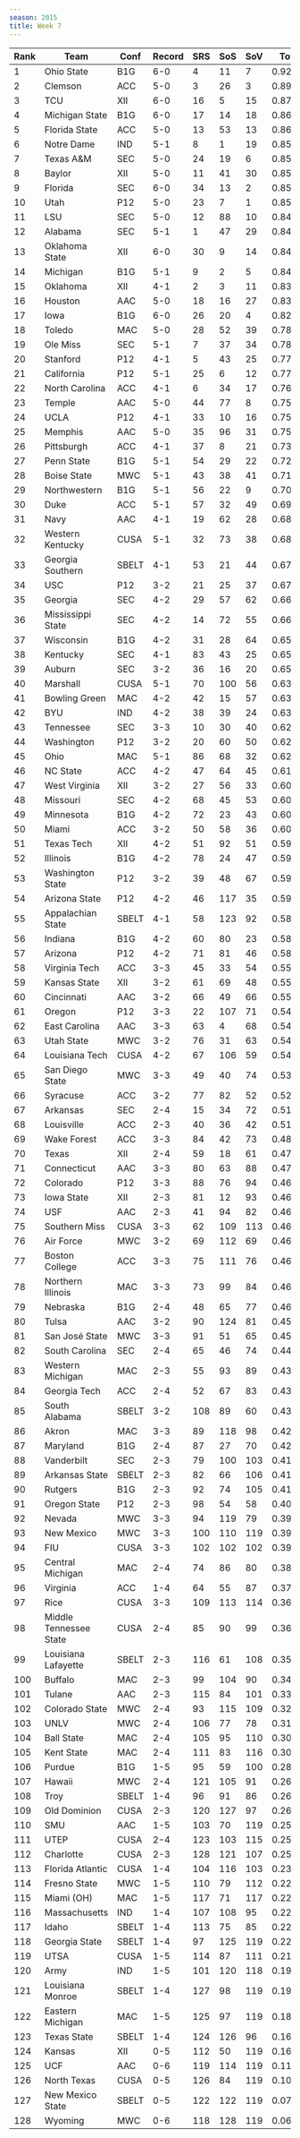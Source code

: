 ```yaml
---
season: 2015
title: Week 7
---
```

<table class="display"><thead><tr><th>Rank</th><th>Team</th><th>Conf</th><th>Record</th><th>SRS</th><th>SoS</th><th>SoV</th><th>Total</th></tr></thead><tbody>
<tr><td>1</td><td>Ohio State</td><td>B1G</td><td>6-0</td><td>4</td><td>11</td><td>7</td><td>0.92204</td></tr>
<tr><td>2</td><td>Clemson</td><td>ACC</td><td>5-0</td><td>3</td><td>26</td><td>3</td><td>0.89911</td></tr>
<tr><td>3</td><td>TCU</td><td>XII</td><td>6-0</td><td>16</td><td>5</td><td>15</td><td>0.87672</td></tr>
<tr><td>4</td><td>Michigan State</td><td>B1G</td><td>6-0</td><td>17</td><td>14</td><td>18</td><td>0.86320</td></tr>
<tr><td>5</td><td>Florida State</td><td>ACC</td><td>5-0</td><td>13</td><td>53</td><td>13</td><td>0.86274</td></tr>
<tr><td>6</td><td>Notre Dame</td><td>IND</td><td>5-1</td><td>8</td><td>1</td><td>19</td><td>0.85810</td></tr>
<tr><td>7</td><td>Texas A&M</td><td>SEC</td><td>5-0</td><td>24</td><td>19</td><td>6</td><td>0.85426</td></tr>
<tr><td>8</td><td>Baylor</td><td>XII</td><td>5-0</td><td>11</td><td>41</td><td>30</td><td>0.85268</td></tr>
<tr><td>9</td><td>Florida</td><td>SEC</td><td>6-0</td><td>34</td><td>13</td><td>2</td><td>0.85195</td></tr>
<tr><td>10</td><td>Utah</td><td>P12</td><td>5-0</td><td>23</td><td>7</td><td>1</td><td>0.85064</td></tr>
<tr><td>11</td><td>LSU</td><td>SEC</td><td>5-0</td><td>12</td><td>88</td><td>10</td><td>0.84767</td></tr>
<tr><td>12</td><td>Alabama</td><td>SEC</td><td>5-1</td><td>1</td><td>47</td><td>29</td><td>0.84673</td></tr>
<tr><td>13</td><td>Oklahoma State</td><td>XII</td><td>6-0</td><td>30</td><td>9</td><td>14</td><td>0.84672</td></tr>
<tr><td>14</td><td>Michigan</td><td>B1G</td><td>5-1</td><td>9</td><td>2</td><td>5</td><td>0.84245</td></tr>
<tr><td>15</td><td>Oklahoma</td><td>XII</td><td>4-1</td><td>2</td><td>3</td><td>11</td><td>0.83451</td></tr>
<tr><td>16</td><td>Houston</td><td>AAC</td><td>5-0</td><td>18</td><td>16</td><td>27</td><td>0.83446</td></tr>
<tr><td>17</td><td>Iowa</td><td>B1G</td><td>6-0</td><td>26</td><td>20</td><td>4</td><td>0.82466</td></tr>
<tr><td>18</td><td>Toledo</td><td>MAC</td><td>5-0</td><td>28</td><td>52</td><td>39</td><td>0.78764</td></tr>
<tr><td>19</td><td>Ole Miss</td><td>SEC</td><td>5-1</td><td>7</td><td>37</td><td>34</td><td>0.78626</td></tr>
<tr><td>20</td><td>Stanford</td><td>P12</td><td>4-1</td><td>5</td><td>43</td><td>25</td><td>0.77839</td></tr>
<tr><td>21</td><td>California</td><td>P12</td><td>5-1</td><td>25</td><td>6</td><td>12</td><td>0.77129</td></tr>
<tr><td>22</td><td>North Carolina</td><td>ACC</td><td>4-1</td><td>6</td><td>34</td><td>17</td><td>0.76661</td></tr>
<tr><td>23</td><td>Temple</td><td>AAC</td><td>5-0</td><td>44</td><td>77</td><td>8</td><td>0.75887</td></tr>
<tr><td>24</td><td>UCLA</td><td>P12</td><td>4-1</td><td>33</td><td>10</td><td>16</td><td>0.75592</td></tr>
<tr><td>25</td><td>Memphis</td><td>AAC</td><td>5-0</td><td>35</td><td>96</td><td>31</td><td>0.75357</td></tr>
<tr><td>26</td><td>Pittsburgh</td><td>ACC</td><td>4-1</td><td>37</td><td>8</td><td>21</td><td>0.73867</td></tr>
<tr><td>27</td><td>Penn State</td><td>B1G</td><td>5-1</td><td>54</td><td>29</td><td>22</td><td>0.72445</td></tr>
<tr><td>28</td><td>Boise State</td><td>MWC</td><td>5-1</td><td>43</td><td>38</td><td>41</td><td>0.71640</td></tr>
<tr><td>29</td><td>Northwestern</td><td>B1G</td><td>5-1</td><td>56</td><td>22</td><td>9</td><td>0.70763</td></tr>
<tr><td>30</td><td>Duke</td><td>ACC</td><td>5-1</td><td>57</td><td>32</td><td>49</td><td>0.69673</td></tr>
<tr><td>31</td><td>Navy</td><td>AAC</td><td>4-1</td><td>19</td><td>62</td><td>28</td><td>0.68538</td></tr>
<tr><td>32</td><td>Western Kentucky</td><td>CUSA</td><td>5-1</td><td>32</td><td>73</td><td>38</td><td>0.68258</td></tr>
<tr><td>33</td><td>Georgia Southern</td><td>SBELT</td><td>4-1</td><td>53</td><td>21</td><td>44</td><td>0.67387</td></tr>
<tr><td>34</td><td>USC</td><td>P12</td><td>3-2</td><td>21</td><td>25</td><td>37</td><td>0.67200</td></tr>
<tr><td>35</td><td>Georgia</td><td>SEC</td><td>4-2</td><td>29</td><td>57</td><td>62</td><td>0.66700</td></tr>
<tr><td>36</td><td>Mississippi State</td><td>SEC</td><td>4-2</td><td>14</td><td>72</td><td>55</td><td>0.66366</td></tr>
<tr><td>37</td><td>Wisconsin</td><td>B1G</td><td>4-2</td><td>31</td><td>28</td><td>64</td><td>0.65606</td></tr>
<tr><td>38</td><td>Kentucky</td><td>SEC</td><td>4-1</td><td>83</td><td>43</td><td>25</td><td>0.65338</td></tr>
<tr><td>39</td><td>Auburn</td><td>SEC</td><td>3-2</td><td>36</td><td>16</td><td>20</td><td>0.65031</td></tr>
<tr><td>40</td><td>Marshall</td><td>CUSA</td><td>5-1</td><td>70</td><td>100</td><td>56</td><td>0.63464</td></tr>
<tr><td>41</td><td>Bowling Green</td><td>MAC</td><td>4-2</td><td>42</td><td>15</td><td>57</td><td>0.63406</td></tr>
<tr><td>42</td><td>BYU</td><td>IND</td><td>4-2</td><td>38</td><td>39</td><td>24</td><td>0.63031</td></tr>
<tr><td>43</td><td>Tennessee</td><td>SEC</td><td>3-3</td><td>10</td><td>30</td><td>40</td><td>0.62576</td></tr>
<tr><td>44</td><td>Washington</td><td>P12</td><td>3-2</td><td>20</td><td>60</td><td>50</td><td>0.62418</td></tr>
<tr><td>45</td><td>Ohio</td><td>MAC</td><td>5-1</td><td>86</td><td>68</td><td>32</td><td>0.62053</td></tr>
<tr><td>46</td><td>NC State</td><td>ACC</td><td>4-2</td><td>47</td><td>64</td><td>45</td><td>0.61876</td></tr>
<tr><td>47</td><td>West Virginia</td><td>XII</td><td>3-2</td><td>27</td><td>56</td><td>33</td><td>0.60829</td></tr>
<tr><td>48</td><td>Missouri</td><td>SEC</td><td>4-2</td><td>68</td><td>45</td><td>53</td><td>0.60400</td></tr>
<tr><td>49</td><td>Minnesota</td><td>B1G</td><td>4-2</td><td>72</td><td>23</td><td>43</td><td>0.60108</td></tr>
<tr><td>50</td><td>Miami</td><td>ACC</td><td>3-2</td><td>50</td><td>58</td><td>36</td><td>0.60043</td></tr>
<tr><td>51</td><td>Texas Tech</td><td>XII</td><td>4-2</td><td>51</td><td>92</td><td>51</td><td>0.59891</td></tr>
<tr><td>52</td><td>Illinois</td><td>B1G</td><td>4-2</td><td>78</td><td>24</td><td>47</td><td>0.59272</td></tr>
<tr><td>53</td><td>Washington State</td><td>P12</td><td>3-2</td><td>39</td><td>48</td><td>67</td><td>0.59131</td></tr>
<tr><td>54</td><td>Arizona State</td><td>P12</td><td>4-2</td><td>46</td><td>117</td><td>35</td><td>0.59125</td></tr>
<tr><td>55</td><td>Appalachian State</td><td>SBELT</td><td>4-1</td><td>58</td><td>123</td><td>92</td><td>0.58605</td></tr>
<tr><td>56</td><td>Indiana</td><td>B1G</td><td>4-2</td><td>60</td><td>80</td><td>23</td><td>0.58411</td></tr>
<tr><td>57</td><td>Arizona</td><td>P12</td><td>4-2</td><td>71</td><td>81</td><td>46</td><td>0.58023</td></tr>
<tr><td>58</td><td>Virginia Tech</td><td>ACC</td><td>3-3</td><td>45</td><td>33</td><td>54</td><td>0.55828</td></tr>
<tr><td>59</td><td>Kansas State</td><td>XII</td><td>3-2</td><td>61</td><td>69</td><td>48</td><td>0.55134</td></tr>
<tr><td>60</td><td>Cincinnati</td><td>AAC</td><td>3-2</td><td>66</td><td>49</td><td>66</td><td>0.55040</td></tr>
<tr><td>61</td><td>Oregon</td><td>P12</td><td>3-3</td><td>22</td><td>107</td><td>71</td><td>0.54889</td></tr>
<tr><td>62</td><td>East Carolina</td><td>AAC</td><td>3-3</td><td>63</td><td>4</td><td>68</td><td>0.54175</td></tr>
<tr><td>63</td><td>Utah State</td><td>MWC</td><td>3-2</td><td>76</td><td>31</td><td>63</td><td>0.54084</td></tr>
<tr><td>64</td><td>Louisiana Tech</td><td>CUSA</td><td>4-2</td><td>67</td><td>106</td><td>59</td><td>0.54062</td></tr>
<tr><td>65</td><td>San Diego State</td><td>MWC</td><td>3-3</td><td>49</td><td>40</td><td>74</td><td>0.53392</td></tr>
<tr><td>66</td><td>Syracuse</td><td>ACC</td><td>3-2</td><td>77</td><td>82</td><td>52</td><td>0.52906</td></tr>
<tr><td>67</td><td>Arkansas</td><td>SEC</td><td>2-4</td><td>15</td><td>34</td><td>72</td><td>0.51654</td></tr>
<tr><td>68</td><td>Louisville</td><td>ACC</td><td>2-3</td><td>40</td><td>36</td><td>42</td><td>0.51150</td></tr>
<tr><td>69</td><td>Wake Forest</td><td>ACC</td><td>3-3</td><td>84</td><td>42</td><td>73</td><td>0.48753</td></tr>
<tr><td>70</td><td>Texas</td><td>XII</td><td>2-4</td><td>59</td><td>18</td><td>61</td><td>0.47844</td></tr>
<tr><td>71</td><td>Connecticut</td><td>AAC</td><td>3-3</td><td>80</td><td>63</td><td>88</td><td>0.47168</td></tr>
<tr><td>72</td><td>Colorado</td><td>P12</td><td>3-3</td><td>88</td><td>76</td><td>94</td><td>0.46964</td></tr>
<tr><td>73</td><td>Iowa State</td><td>XII</td><td>2-3</td><td>81</td><td>12</td><td>93</td><td>0.46861</td></tr>
<tr><td>74</td><td>USF</td><td>AAC</td><td>2-3</td><td>41</td><td>94</td><td>82</td><td>0.46671</td></tr>
<tr><td>75</td><td>Southern Miss</td><td>CUSA</td><td>3-3</td><td>62</td><td>109</td><td>113</td><td>0.46598</td></tr>
<tr><td>76</td><td>Air Force</td><td>MWC</td><td>3-2</td><td>69</td><td>112</td><td>69</td><td>0.46351</td></tr>
<tr><td>77</td><td>Boston College</td><td>ACC</td><td>3-3</td><td>75</td><td>111</td><td>76</td><td>0.46175</td></tr>
<tr><td>78</td><td>Northern Illinois</td><td>MAC</td><td>3-3</td><td>73</td><td>99</td><td>84</td><td>0.46081</td></tr>
<tr><td>79</td><td>Nebraska</td><td>B1G</td><td>2-4</td><td>48</td><td>65</td><td>77</td><td>0.46047</td></tr>
<tr><td>80</td><td>Tulsa</td><td>AAC</td><td>3-2</td><td>90</td><td>124</td><td>81</td><td>0.45761</td></tr>
<tr><td>81</td><td>San José State</td><td>MWC</td><td>3-3</td><td>91</td><td>51</td><td>65</td><td>0.45410</td></tr>
<tr><td>82</td><td>South Carolina</td><td>SEC</td><td>2-4</td><td>65</td><td>46</td><td>74</td><td>0.44982</td></tr>
<tr><td>83</td><td>Western Michigan</td><td>MAC</td><td>2-3</td><td>55</td><td>93</td><td>89</td><td>0.43944</td></tr>
<tr><td>84</td><td>Georgia Tech</td><td>ACC</td><td>2-4</td><td>52</td><td>67</td><td>83</td><td>0.43802</td></tr>
<tr><td>85</td><td>South Alabama</td><td>SBELT</td><td>3-2</td><td>108</td><td>89</td><td>60</td><td>0.43679</td></tr>
<tr><td>86</td><td>Akron</td><td>MAC</td><td>3-3</td><td>89</td><td>118</td><td>98</td><td>0.42420</td></tr>
<tr><td>87</td><td>Maryland</td><td>B1G</td><td>2-4</td><td>87</td><td>27</td><td>70</td><td>0.42195</td></tr>
<tr><td>88</td><td>Vanderbilt</td><td>SEC</td><td>2-3</td><td>79</td><td>100</td><td>103</td><td>0.41987</td></tr>
<tr><td>89</td><td>Arkansas State</td><td>SBELT</td><td>2-3</td><td>82</td><td>66</td><td>106</td><td>0.41868</td></tr>
<tr><td>90</td><td>Rutgers</td><td>B1G</td><td>2-3</td><td>92</td><td>74</td><td>105</td><td>0.41237</td></tr>
<tr><td>91</td><td>Oregon State</td><td>P12</td><td>2-3</td><td>98</td><td>54</td><td>58</td><td>0.40461</td></tr>
<tr><td>92</td><td>Nevada</td><td>MWC</td><td>3-3</td><td>94</td><td>119</td><td>79</td><td>0.39743</td></tr>
<tr><td>93</td><td>New Mexico</td><td>MWC</td><td>3-3</td><td>100</td><td>110</td><td>119</td><td>0.39363</td></tr>
<tr><td>94</td><td>FIU</td><td>CUSA</td><td>3-3</td><td>102</td><td>102</td><td>102</td><td>0.39129</td></tr>
<tr><td>95</td><td>Central Michigan</td><td>MAC</td><td>2-4</td><td>74</td><td>86</td><td>80</td><td>0.38369</td></tr>
<tr><td>96</td><td>Virginia</td><td>ACC</td><td>1-4</td><td>64</td><td>55</td><td>87</td><td>0.37142</td></tr>
<tr><td>97</td><td>Rice</td><td>CUSA</td><td>3-3</td><td>109</td><td>113</td><td>114</td><td>0.36945</td></tr>
<tr><td>98</td><td>Middle Tennessee State</td><td>CUSA</td><td>2-4</td><td>85</td><td>90</td><td>99</td><td>0.36780</td></tr>
<tr><td>99</td><td>Louisiana Lafayette</td><td>SBELT</td><td>2-3</td><td>116</td><td>61</td><td>108</td><td>0.35086</td></tr>
<tr><td>100</td><td>Buffalo</td><td>MAC</td><td>2-3</td><td>99</td><td>104</td><td>90</td><td>0.34490</td></tr>
<tr><td>101</td><td>Tulane</td><td>AAC</td><td>2-3</td><td>115</td><td>84</td><td>101</td><td>0.33768</td></tr>
<tr><td>102</td><td>Colorado State</td><td>MWC</td><td>2-4</td><td>93</td><td>115</td><td>109</td><td>0.32343</td></tr>
<tr><td>103</td><td>UNLV</td><td>MWC</td><td>2-4</td><td>106</td><td>77</td><td>78</td><td>0.31622</td></tr>
<tr><td>104</td><td>Ball State</td><td>MAC</td><td>2-4</td><td>105</td><td>95</td><td>110</td><td>0.30882</td></tr>
<tr><td>105</td><td>Kent State</td><td>MAC</td><td>2-4</td><td>111</td><td>83</td><td>116</td><td>0.30101</td></tr>
<tr><td>106</td><td>Purdue</td><td>B1G</td><td>1-5</td><td>95</td><td>59</td><td>100</td><td>0.28834</td></tr>
<tr><td>107</td><td>Hawaii</td><td>MWC</td><td>2-4</td><td>121</td><td>105</td><td>91</td><td>0.26901</td></tr>
<tr><td>108</td><td>Troy</td><td>SBELT</td><td>1-4</td><td>96</td><td>91</td><td>86</td><td>0.26487</td></tr>
<tr><td>109</td><td>Old Dominion</td><td>CUSA</td><td>2-3</td><td>120</td><td>127</td><td>97</td><td>0.26319</td></tr>
<tr><td>110</td><td>SMU</td><td>AAC</td><td>1-5</td><td>103</td><td>70</td><td>119</td><td>0.25854</td></tr>
<tr><td>111</td><td>UTEP</td><td>CUSA</td><td>2-4</td><td>123</td><td>103</td><td>115</td><td>0.25368</td></tr>
<tr><td>112</td><td>Charlotte</td><td>CUSA</td><td>2-3</td><td>128</td><td>121</td><td>107</td><td>0.25228</td></tr>
<tr><td>113</td><td>Florida Atlantic</td><td>CUSA</td><td>1-4</td><td>104</td><td>116</td><td>103</td><td>0.23057</td></tr>
<tr><td>114</td><td>Fresno State</td><td>MWC</td><td>1-5</td><td>110</td><td>79</td><td>112</td><td>0.22708</td></tr>
<tr><td>115</td><td>Miami (OH)</td><td>MAC</td><td>1-5</td><td>117</td><td>71</td><td>117</td><td>0.22532</td></tr>
<tr><td>116</td><td>Massachusetts</td><td>IND</td><td>1-4</td><td>107</td><td>108</td><td>95</td><td>0.22495</td></tr>
<tr><td>117</td><td>Idaho</td><td>SBELT</td><td>1-4</td><td>113</td><td>75</td><td>85</td><td>0.22485</td></tr>
<tr><td>118</td><td>Georgia State</td><td>SBELT</td><td>1-4</td><td>97</td><td>125</td><td>119</td><td>0.22186</td></tr>
<tr><td>119</td><td>UTSA</td><td>CUSA</td><td>1-5</td><td>114</td><td>87</td><td>111</td><td>0.21374</td></tr>
<tr><td>120</td><td>Army</td><td>IND</td><td>1-5</td><td>101</td><td>120</td><td>118</td><td>0.19861</td></tr>
<tr><td>121</td><td>Louisiana Monroe</td><td>SBELT</td><td>1-4</td><td>127</td><td>98</td><td>119</td><td>0.19002</td></tr>
<tr><td>122</td><td>Eastern Michigan</td><td>MAC</td><td>1-5</td><td>125</td><td>97</td><td>119</td><td>0.18644</td></tr>
<tr><td>123</td><td>Texas State</td><td>SBELT</td><td>1-4</td><td>124</td><td>126</td><td>96</td><td>0.16934</td></tr>
<tr><td>124</td><td>Kansas</td><td>XII</td><td>0-5</td><td>112</td><td>50</td><td>119</td><td>0.16586</td></tr>
<tr><td>125</td><td>UCF</td><td>AAC</td><td>0-6</td><td>119</td><td>114</td><td>119</td><td>0.11366</td></tr>
<tr><td>126</td><td>North Texas</td><td>CUSA</td><td>0-5</td><td>126</td><td>84</td><td>119</td><td>0.10819</td></tr>
<tr><td>127</td><td>New Mexico State</td><td>SBELT</td><td>0-5</td><td>122</td><td>122</td><td>119</td><td>0.07028</td></tr>
<tr><td>128</td><td>Wyoming</td><td>MWC</td><td>0-6</td><td>118</td><td>128</td><td>119</td><td>0.06273</td></tr>
</tbody></table>
